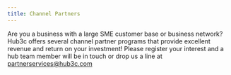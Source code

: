 ```yaml
---
title: Channel Partners
---
```


Are you a business with a large SME customer base or business network? Hub3c offers several channel partner programs that provide excellent revenue and return on your investment!
Please register your interest and a hub team member will be in touch or drop us a line at partnerservices@hub3c.com
